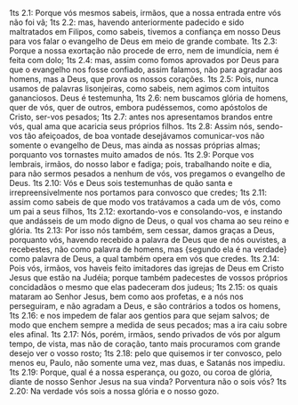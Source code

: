 1ts 2.1: Porque vós mesmos sabeis, irmãos, que a nossa entrada entre vós não foi vã;
1ts 2.2: mas, havendo anteriormente padecido e sido maltratados em Filipos, como sabeis, tivemos a confiança em nosso Deus para vos falar o evangelho de Deus em meio de grande combate.
1ts 2.3: Porque a nossa exortação não procede de erro, nem de imundícia, nem é feita com dolo;
1ts 2.4: mas, assim como fomos aprovados por Deus para que o evangelho nos fosse confiado, assim falamos, não para agradar aos homens, mas a Deus, que prova os nossos corações.
1ts 2.5: Pois, nunca usamos de palavras lisonjeiras, como sabeis, nem agimos com intuitos gananciosos. Deus é testemunha,
1ts 2.6: nem buscamos glória de homens, quer de vós, quer de outros, embora pudéssemos, como apóstolos de Cristo, ser-vos pesados;
1ts 2.7: antes nos apresentamos brandos entre vós, qual ama que acaricia seus próprios filhos.
1ts 2.8: Assim nós, sendo-vos tão afeiçoados, de boa vontade desejávamos comunicar-vos não somente o evangelho de Deus, mas ainda as nossas próprias almas; porquanto vos tornastes muito amados de nós.
1ts 2.9: Porque vos lembrais, irmãos, do nosso labor e fadiga; pois, trabalhando noite e dia, para não sermos pesados a nenhum de vós, vos pregamos o evangelho de Deus.
1ts 2.10: Vós e Deus sois testemunhas de quão santa e irrepreensivelmente nos portamos para convosco que credes;
1ts 2.11: assim como sabeis de que modo vos tratávamos a cada um de vós, como um pai a seus filhos,
1ts 2.12: exortando-vos e consolando-vos, e instando que andásseis de um modo digno de Deus, o qual vos chama ao seu reino e glória.
1ts 2.13: Por isso nós também, sem cessar, damos graças a Deus, porquanto vós, havendo recebido a palavra de Deus que de nós ouvistes, a recebestes, não como palavra de homens, mas {segundo ela é na verdade} como palavra de Deus, a qual também opera em vós que credes.
1ts 2.14: Pois vós, irmãos, vos haveis feito imitadores das igrejas de Deus em Cristo Jesus que estão na Judéia; porque também padecestes de vossos próprios concidadãos o mesmo que elas padeceram dos judeus;
1ts 2.15: os quais mataram ao Senhor Jesus, bem como aos profetas, e a nós nos perseguiram, e não agradam a Deus, e são contrários a todos os homens,
1ts 2.16: e nos impedem de falar aos gentios para que sejam salvos; de modo que enchem sempre a medida de seus pecados; mas a ira caiu sobre eles afinal.
1ts 2.17: Nós, porém, irmãos, sendo privados de vós por algum tempo, de vista, mas não de coração, tanto mais procuramos com grande desejo ver o vosso rosto;
1ts 2.18: pelo que quisemos ir ter convosco, pelo menos eu, Paulo, não somente uma vez, mas duas, e Satanás nos impediu.
1ts 2.19: Porque, qual é a nossa esperança, ou gozo, ou coroa de glória, diante de nosso Senhor Jesus na sua vinda? Porventura não o sois vós?
1ts 2.20: Na verdade vós sois a nossa glória e o nosso gozo.
